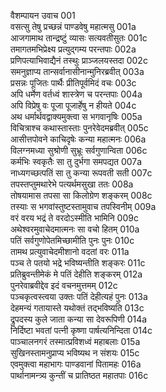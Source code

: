 वैशम्पायन उवाच	001  
वसत्सु तेषु प्रच्छन्नं पाण्डवेषु महात्मसु	001a  
आजगामाथ तान्द्रष्टुं व्यासः सत्यवतीसुतः	001c  
तमागतमभिप्रेक्ष्य प्रत्युद्गम्य परन्तपाः	002a  
प्रणिपत्याभिवाद्यैनं तस्थुः प्राञ्जलयस्तदा	002c  
समनुज्ञाप्य तान्सर्वानासीनान्मुनिरब्रवीत्	003a  
प्रसन्नः पूजितः पार्थैः प्रीतिपूर्वमिदं वचः	003c  
अपि धर्मेण वर्तध्वं शास्त्रेण च परन्तपाः	004a  
अपि विप्रेषु वः पूजा पूजार्हेषु न हीयते	004c  
अथ धर्मार्थवद्वाक्यमुक्त्वा स भगवानृषिः	005a  
विचित्राश्च कथास्तास्ताः पुनरेवेदमब्रवीत्	005c  
आसीत्तपोवने काचिदृषेः कन्या महात्मनः	006a  
विलग्नमध्या सुश्रोणी सुभ्रूः सर्वगुणान्विता	006c  
कर्मभिः स्वकृतैः सा तु दुर्भगा समपद्यत	007a  
नाध्यगच्छत्पतिं सा तु कन्या रूपवती सती	007c  
तपस्तप्तुमथारेभे पत्यर्थमसुखा ततः	008a  
तोषयामास तपसा सा किलोग्रेण शङ्करम् 	008c  
तस्याः स भगवांस्तुष्टस्तामुवाच तपस्विनीम्	009a  
वरं वरय भद्रं ते वरदोऽस्मीति भामिनि	009c  
अथेश्वरमुवाचेदमात्मनः सा वचो हितम्	010a  
पतिं सर्वगुणोपेतमिच्छामीति पुनः पुनः	010c  
तामथ प्रत्युवाचेदमीशानो वदतां वरः	011a  
पञ्च ते पतयो भद्रे भविष्यन्तीति शङ्करः	011c  
प्रतिब्रुवन्तीमेकं मे पतिं देहीति शङ्करम्	012a  
पुनरेवाब्रवीद्देव इदं वचनमुत्तमम्	012c  
पञ्चकृत्वस्त्वया उक्तः पतिं देहीत्यहं पुनः	013a  
देहमन्यं गतायास्ते यथोक्तं तद्भविष्यति	013c  
द्रुपदस्य कुले जाता कन्या सा देवरूपिणी	014a  
निर्दिष्टा भवतां पत्नी कृष्णा पार्षत्यनिन्दिता	014c  
पाञ्चालनगरं तस्मात्प्रविशध्वं महाबलाः	015a  
सुखिनस्तामनुप्राप्य भविष्यथ न संशयः	015c  
एवमुक्त्वा महाभागः पाण्डवानां पितामहः	016a  
पार्थानामन्त्र्य कुन्तीं च प्रातिष्ठत महातपाः	016c  
